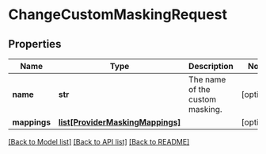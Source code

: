 # ChangeCustomMaskingRequest

## Properties
Name | Type | Description | Notes
------------ | ------------- | ------------- | -------------
**name** | **str** | The name of the custom masking. | [optional] 
**mappings** | [**list[ProviderMaskingMappings]**](ProviderMaskingMappings.md) |  | [optional] 

[[Back to Model list]](../README.md#documentation-for-models) [[Back to API list]](../README.md#documentation-for-api-endpoints) [[Back to README]](../README.md)

